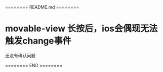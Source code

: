 ======== README.md ========

# movable-view 长按后，ios会偶现无法触发change事件

还没有确认问题



======== END ========

